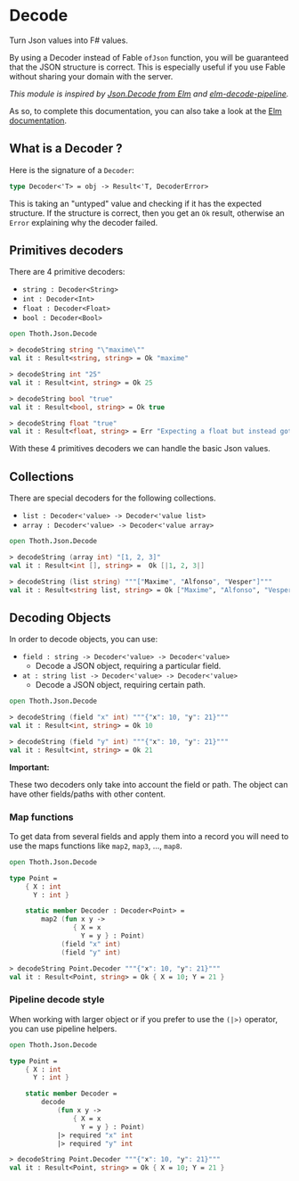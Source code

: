 # Decode

Turn Json values into F# values.

By using a Decoder instead of Fable `ofJson` function, you will be guaranteed that the JSON structure is correct.
This is especially useful if you use Fable without sharing your domain with the server.

*This module is inspired by [Json.Decode from Elm](http://package.elm-lang.org/packages/elm-lang/core/latest/Json-Decode)
and [elm-decode-pipeline](http://package.elm-lang.org/packages/NoRedInk/elm-decode-pipeline/latest).*

As so, to complete this documentation, you can also take a look at the [Elm documentation](https://guide.elm-lang.org/interop/json.html).

## What is a Decoder ?

Here is the signature of a `Decoder`:

```fsharp
type Decoder<'T> = obj -> Result<'T, DecoderError>
```

This is taking an "untyped" value and checking if it has the expected structure. If the structure is correct,
then you get an `Ok` result, otherwise an `Error` explaining why the decoder failed.

## Primitives decoders

There are 4 primitive decoders:

- `string : Decoder<String>`
- `int : Decoder<Int>`
- `float : Decoder<Float>`
- `bool : Decoder<Bool>`

```fsharp
open Thoth.Json.Decode

> decodeString string "\"maxime\""
val it : Result<string, string> = Ok "maxime"

> decodeString int "25"
val it : Result<int, string> = Ok 25

> decodeString bool "true"
val it : Result<bool, string> = Ok true

> decodeString float "true"
val it : Result<float, string> = Err "Expecting a float but instead got: true"
```

With these 4 primitives decoders we can handle the basic Json values.

## Collections

There are special decoders for the following collections.

- `list : Decoder<'value> -> Decoder<'value list>`
- `array : Decoder<'value> -> Decoder<'value array>`

```fsharp
open Thoth.Json.Decode

> decodeString (array int) "[1, 2, 3]"
val it : Result<int [], string> =  Ok [|1, 2, 3|]

> decodeString (list string) """["Maxime", "Alfonso", "Vesper"]"""
val it : Result<string list, string> = Ok ["Maxime", "Alfonso", "Vesper"]
```

## Decoding Objects

In order to decode objects, you can use:

- `field : string -> Decoder<'value> -> Decoder<'value>`
    - Decode a JSON object, requiring a particular field.
- `at : string list -> Decoder<'value> -> Decoder<'value>`
    - Decode a JSON object, requiring certain path.

```fsharp
open Thoth.Json.Decode

> decodeString (field "x" int) """{"x": 10, "y": 21}"""
val it : Result<int, string> = Ok 10

> decodeString (field "y" int) """{"x": 10, "y": 21}"""
val it : Result<int, string> = Ok 21
```

**Important:**

These two decoders only take into account the field or path. The object can have other fields/paths with other content.

### Map functions

To get data from several fields and apply them into a record you will need to use the maps functions
like `map2`, `map3`, ..., `map8`.

```fsharp
open Thoth.Json.Decode

type Point =
    { X : int
      Y : int }

    static member Decoder : Decoder<Point> =
        map2 (fun x y ->
                { X = x
                  Y = y } : Point)
             (field "x" int)
             (field "y" int)

> decodeString Point.Decoder """{"x": 10, "y": 21}"""
val it : Result<Point, string> = Ok { X = 10; Y = 21 }
```

### Pipeline decode style

When working with larger object or if you prefer to use the `(|>)` operator, you can use pipeline helpers.

```fsharp
open Thoth.Json.Decode

type Point =
    { X : int
      Y : int }

    static member Decoder =
        decode
            (fun x y ->
                { X = x
                  Y = y } : Point)
            |> required "x" int
            |> required "y" int

> decodeString Point.Decoder """{"x": 10, "y": 21}"""
val it : Result<Point, string> = Ok { X = 10; Y = 21 }
```
